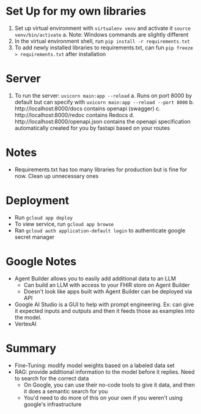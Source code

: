 # Set Up for my own libraries
1. Set up virtual environment with `virtualenv venv` and activate it `source venv/bin/activate`
  a. Note: Windows commands are slightly different
2. In the virtual environment shell, run `pip install -r requirements.txt`
3. To add newly installed libraries to requirements.txt, can fun `pip freeze > requirements.txt` after installation

# Server
1. To run the server: `uvicorn main:app --reload`
  a. Runs on port 8000 by default but can specify with `uvicorn main:app --reload --port 8000`
  b. http://localhost:8000/docs contains openapi (swagger)
  c. http://localhost:8000/redoc contains Redocs
  d. http://localhost:8000/openapi.json contains the openapi specification automatically created for you by fastapi based on your routes
  

# Notes
- Requirements.txt has too many libraries for production but is fine for now. Clean up unnecessary ones

# Deployment
- Run `gcloud app deploy`
- To view service, run `gcloud app browse`
- Ran `gcloud auth application-default login` to authenticate google secret manager

# Google Notes
- Agent Builder allows you to easily add additional data to an LLM
  - Can build an LLM with access to your FHIR store on Agent Builder
  - Doesn't look like apps built with Agent Builder can be deployed via API
- Google AI Studio is a GUI to help with prompt engineering. Ex: can give it expected inputs and outputs and then it feeds those as examples into the model.
- VertexAI

# Summary
- Fine-Tuning: modify model weights based on a labeled data set
- RAG: provide additional information to the model before it replies. Need to search for the correct data
  - On Google, you can use their no-code tools to give it data, and then it does a semantic search for you
  - You'd need to do more of this on your own if you weren't using google's infrastructure